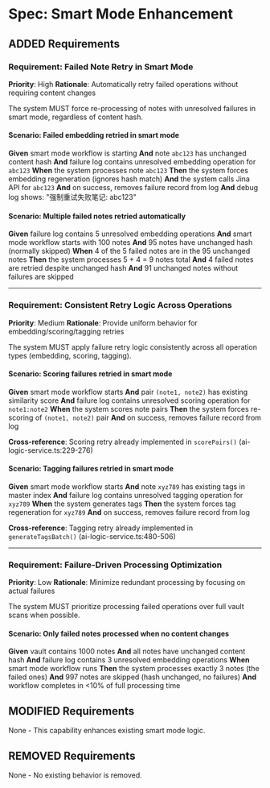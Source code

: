 # Spec: Smart Mode Enhancement

## ADDED Requirements

### Requirement: Failed Note Retry in Smart Mode

**Priority**: High
**Rationale**: Automatically retry failed operations without requiring content changes

The system MUST force re-processing of notes with unresolved failures in smart mode, regardless of content hash.

#### Scenario: Failed embedding retried in smart mode

**Given** smart mode workflow is starting
**And** note `abc123` has unchanged content hash
**And** failure log contains unresolved embedding operation for `abc123`
**When** the system processes note `abc123`
**Then** the system forces embedding regeneration (ignores hash match)
**And** the system calls Jina API for `abc123`
**And** on success, removes failure record from log
**And** debug log shows: "强制重试失败笔记: abc123"

#### Scenario: Multiple failed notes retried automatically

**Given** failure log contains 5 unresolved embedding operations
**And** smart mode workflow starts with 100 notes
**And** 95 notes have unchanged hash (normally skipped)
**When** 4 of the 5 failed notes are in the 95 unchanged notes
**Then** the system processes 5 + 4 = 9 notes total
**And** 4 failed notes are retried despite unchanged hash
**And** 91 unchanged notes without failures are skipped

---

### Requirement: Consistent Retry Logic Across Operations

**Priority**: Medium
**Rationale**: Provide uniform behavior for embedding/scoring/tagging retries

The system MUST apply failure retry logic consistently across all operation types (embedding, scoring, tagging).

#### Scenario: Scoring failures retried in smart mode

**Given** smart mode workflow starts
**And** pair `(note1, note2)` has existing similarity score
**And** failure log contains unresolved scoring operation for `note1:note2`
**When** the system scores note pairs
**Then** the system forces re-scoring of `(note1, note2)` pair
**And** on success, removes failure record from log

**Cross-reference**: Scoring retry already implemented in `scorePairs()` (ai-logic-service.ts:229-276)

#### Scenario: Tagging failures retried in smart mode

**Given** smart mode workflow starts
**And** note `xyz789` has existing tags in master index
**And** failure log contains unresolved tagging operation for `xyz789`
**When** the system generates tags
**Then** the system forces tag regeneration for `xyz789`
**And** on success, removes failure record from log

**Cross-reference**: Tagging retry already implemented in `generateTagsBatch()` (ai-logic-service.ts:480-506)

---

### Requirement: Failure-Driven Processing Optimization

**Priority**: Low
**Rationale**: Minimize redundant processing by focusing on actual failures

The system MUST prioritize processing failed operations over full vault scans when possible.

#### Scenario: Only failed notes processed when no content changes

**Given** vault contains 1000 notes
**And** all notes have unchanged content hash
**And** failure log contains 3 unresolved embedding operations
**When** smart mode workflow runs
**Then** the system processes exactly 3 notes (the failed ones)
**And** 997 notes are skipped (hash unchanged, no failures)
**And** workflow completes in <10% of full processing time

## MODIFIED Requirements

None - This capability enhances existing smart mode logic.

## REMOVED Requirements

None - No existing behavior is removed.
